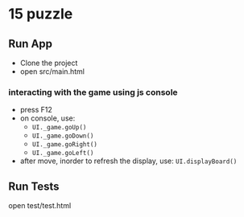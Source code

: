 # 15 puzzle

## Run App
- Clone the project
- open src/main.html

### interacting with the game using js console
- press F12
- on console, use:
	- `UI._game.goUp()`
	- `UI._game.goDown()`
	- `UI._game.goRight()`
	- `UI._game.goLeft()`
- after move, inorder to refresh the display, use:
`UI.displayBoard()`

## Run Tests
open test/test.html
